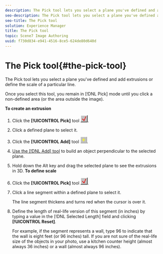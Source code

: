 ```yaml
---
description: The Pick tool lets you select a plane you've defined and add extrusions or define the scale of a particular line.
seo-description: The Pick tool lets you select a plane you've defined and add extrusions or define the scale of a particular line.
seo-title: The Pick tool
solution: Experience Manager
title: The Pick tool
topic: Scene7 Image Authoring
uuid: f730d834-e941-4516-8ce5-624de80d640d
---
```


# The Pick tool{#the-pick-tool}

The Pick tool lets you select a plane you've defined and add extrusions or define the scale of a particular line.

Once you select this tool, you remain in [!DNL Pick] mode until you click a non-defined area (or the area outside the image).

**To create an extrusion** 

1. Click the **[!UICONTROL Pick]** tool ![](assets/pick.png).
1. Click a defined plane to select it.
1. Click the **[!UICONTROL Add]** tool ![](assets/add.png).
1. [Use the [!DNL Add] tool](../../c-vat-3d-mod-pg/c-vat-create-geo/t-vat-add-geo.md#task-21871477506a4daaa695d638cc159dc0) to build an object perpendicular to the selected plane.
1. Hold down the Alt key and drag the selected plane to see the extrusions in 3D.
**To define scale**

1. Click the **[!UICONTROL Pick]** tool ![](assets/pick.png). 

1. Click a line segment within a defined plane to select it.

   The line segment thickens and turns red when the cursor is over it. 
1. Define the length of real-life version of this segment (in inches) by typing a value in the [!DNL Selected Length] field and clicking **[!UICONTROL Reset]**.

   For example, if the segment represents a wall, type 96 to indicate that the wall is eight feet (or 96 inches) tall. If you are not sure of the real-life size of the objects in your photo, use a kitchen counter height (almost always 36 inches) or a wall (almost always 96 inches).

